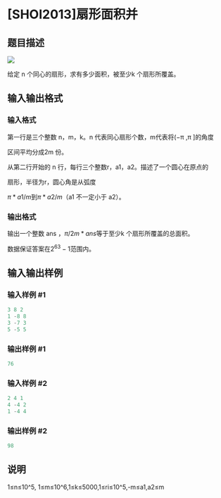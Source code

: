 # [SHOI2013]扇形面积并

## 题目描述

 ![](https://cdn.luogu.com.cn/upload/pic/11825.png)

给定 n 个同心的扇形，求有多少面积，被至少k 个扇形所覆盖。

## 输入输出格式

### 输入格式

第一行是三个整数 n，m，k。n 代表同心扇形个数，m代表将(−π ,π ]的角度

区间平均分成2m 份。

从第二行开始的 n 行，每行三个整数r，a1，a2。描述了一个圆心在原点的

扇形，半径为r，圆心角是从弧度

$π*a1/m$到$π*a2/m$（a1 不一定小于 a2）。

### 输出格式

输出一个整数 ans ，$π/2m*ans$等于至少k 个扇形所覆盖的总面积。

数据保证答案在$2^{63} - 1$范围内。

## 输入输出样例

### 输入样例 #1

```cpp
3 8 2
1 -8 8
3 -7 3
5 -5 5
```


### 输出样例 #1

```cpp
76
```


### 输入样例 #2

```cpp
2 4 1
4 -4 2
1 -4 4
```


### 输出样例 #2

```cpp
98
```


## 说明

1≤n≤10^5, 1≤m≤10^6,1≤k≤5000,1≤ri≤10^5,-m≤a1,a2≤m

